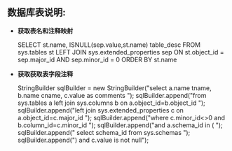 数据库表说明:
------------------------------
* **获取表名和注释映射**
		
	SELECT
		st.name,
		ISNULL(sep.value,st.name)   table_desc
	FROM sys.tables st
	LEFT JOIN sys.extended_properties sep ON st.object_id = sep.major_id AND sep.minor_id = 0
	ORDER BY st.name
	
	
* **获取获取表字段注释**

	StringBuilder sqlBuilder = new StringBuilder("select a.name tname, b.name cname, c.value as comments ");
	sqlBuilder.append("from sys.tables a left join sys.columns b on a.object_id=b.object_id ");
	sqlBuilder.append("left join sys.extended_properties c on a.object_id=c.major_id ");
	sqlBuilder.append("where c.minor_id<>0 and b.column_id=c.minor_id ");
	sqlBuilder.append("and a.schema_id in (  ");
	sqlBuilder.append("  select schema_id from sys.schemas  ");
	sqlBuilder.append(")  and c.value is not null");

	